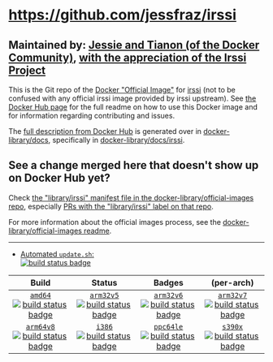 # https://github.com/jessfraz/irssi

## Maintained by: [Jessie and Tianon (of the Docker Community)](https://github.com/jessfraz/irssi), [with the appreciation of the Irssi Project](https://twitter.com/GeertHauwaerts/status/559131523145035776)

This is the Git repo of the [Docker "Official Image"](https://docs.docker.com/docker-hub/official_repos/) for [irssi](https://hub.docker.com/_/irssi/) (not to be confused with any official irssi image provided by irssi upstream). See [the Docker Hub page](https://hub.docker.com/_/irssi/) for the full readme on how to use this Docker image and for information regarding contributing and issues.

The [full description from Docker Hub](https://hub.docker.com/_/irssi/) is generated over in [docker-library/docs](https://github.com/docker-library/docs), specifically in [docker-library/docs/irssi](https://github.com/docker-library/docs/tree/master/irssi).

## See a change merged here that doesn't show up on Docker Hub yet?

Check [the "library/irssi" manifest file in the docker-library/official-images repo](https://github.com/docker-library/official-images/blob/master/library/irssi), especially [PRs with the "library/irssi" label on that repo](https://github.com/docker-library/official-images/labels/library%2Firssi).

For more information about the official images process, see the [docker-library/official-images readme](https://github.com/docker-library/official-images/blob/master/README.md).

---

-	[Automated `update.sh`:  
	![build status badge](https://doi-janky.infosiftr.net/job/update.sh/job/irssi/badge/icon)](https://doi-janky.infosiftr.net/job/update.sh/job/irssi)

| Build | Status | Badges | (per-arch) |
|:-:|:-:|:-:|:-:|
| [`amd64`<br />![build status badge](https://doi-janky.infosiftr.net/job/multiarch/job/amd64/job/irssi/badge/icon)](https://doi-janky.infosiftr.net/job/multiarch/job/amd64/job/irssi) | [`arm32v5`<br />![build status badge](https://doi-janky.infosiftr.net/job/multiarch/job/arm32v5/job/irssi/badge/icon)](https://doi-janky.infosiftr.net/job/multiarch/job/arm32v5/job/irssi) | [`arm32v6`<br />![build status badge](https://doi-janky.infosiftr.net/job/multiarch/job/arm32v6/job/irssi/badge/icon)](https://doi-janky.infosiftr.net/job/multiarch/job/arm32v6/job/irssi) | [`arm32v7`<br />![build status badge](https://doi-janky.infosiftr.net/job/multiarch/job/arm32v7/job/irssi/badge/icon)](https://doi-janky.infosiftr.net/job/multiarch/job/arm32v7/job/irssi) |
| [`arm64v8`<br />![build status badge](https://doi-janky.infosiftr.net/job/multiarch/job/arm64v8/job/irssi/badge/icon)](https://doi-janky.infosiftr.net/job/multiarch/job/arm64v8/job/irssi) | [`i386`<br />![build status badge](https://doi-janky.infosiftr.net/job/multiarch/job/i386/job/irssi/badge/icon)](https://doi-janky.infosiftr.net/job/multiarch/job/i386/job/irssi) | [`ppc64le`<br />![build status badge](https://doi-janky.infosiftr.net/job/multiarch/job/ppc64le/job/irssi/badge/icon)](https://doi-janky.infosiftr.net/job/multiarch/job/ppc64le/job/irssi) | [`s390x`<br />![build status badge](https://doi-janky.infosiftr.net/job/multiarch/job/s390x/job/irssi/badge/icon)](https://doi-janky.infosiftr.net/job/multiarch/job/s390x/job/irssi) |

<!-- THIS FILE IS GENERATED BY https://github.com/docker-library/docs/blob/master/generate-repo-stub-readme.sh -->
